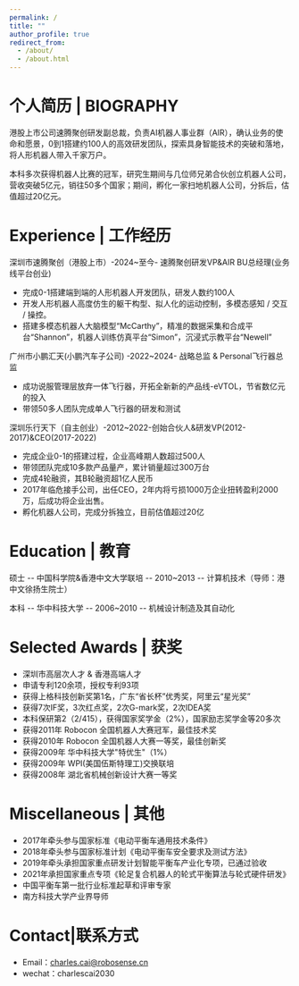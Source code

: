 ```yaml
---
permalink: /
title: ""
author_profile: true
redirect_from: 
  - /about/
  - /about.html
---
```


个人简历 | BIOGRAPHY
======
港股上市公司速腾聚创研发副总裁，负责AI机器人事业群（AIR），确认业务的使命和愿景，0到1搭建约100人的高效研发团队，探索具身智能技术的突破和落地，将人形机器人带入千家万户。

本科多次获得机器人比赛的冠军，研究生期间与几位师兄弟合伙创立机器人公司，营收突破5亿元，销往50多个国家；期间，孵化一家扫地机器人公司，分拆后，估值超过20亿元。

Experience | 工作经历
======
深圳市速腾聚创（港股上市）-2024~至今- 速腾聚创研发VP&AIR BU总经理(业务线平台创业)
- 完成0-1搭建端到端的人形机器人开发团队，研发人数约100人
- 开发人形机器人高度仿生的躯干构型、拟人化的运动控制，多模态感知 / 交互 / 操控。
- 搭建多模态机器人大脑模型“McCarthy”，精准的数据采集和合成平台“Shannon”，机器人训练仿真平台“Simon”，沉浸式示教平台“Newell”


广州市小鹏汇天(小鹏汽车子公司) -2022~2024- 战略总监 & Personal飞行器总监
- 成功说服管理层放弃一体飞行器，开拓全新新的产品线-eVTOL，节省数亿元的投入
- 带领50多人团队完成单人飞行器的研发和测试


深圳乐行天下（自主创业）-2012~2022-创始合伙人&研发VP(2012-2017)&CEO(2017-2022)
- 完成企业0-1的搭建过程，企业高峰期人数超过500人
- 带领团队完成10多款产品量产，累计销量超过300万台
- 完成4轮融资，其B轮融资超1亿人民币
- 2017年临危接手公司，出任CEO，2年内将亏损1000万企业扭转盈利2000万，后成功将企业出售。
- 孵化机器人公司，完成分拆独立，目前估值超过20亿

Education | 教育
======
硕士 -- 中国科学院&香港中文大学联培 -- 2010~2013 -- 计算机技术（导师：港中文徐扬生院士）

本科 -- 华中科技大学 -- 2006~2010 -- 机械设计制造及其自动化



Selected Awards | 获奖
======
- 深圳市高层次人才 & 香港高端人才
- 申请专利120余项，授权专利93项
- 获得上格科技创新奖第1名，广东“省长杯”优秀奖，阿里云“星光奖”
- 获得7次IF奖，3次红点奖，2次G-mark奖，2次IDEA奖
- 本科保研第2（2/415），获得国家奖学金（2%），国家励志奖学金等20多次
- 获得2011年 Robocon 全国机器人大赛冠军，最佳技术奖
- 获得2010年 Robocon 全国机器人大赛一等奖，最佳创新奖
- 获得2009年 华中科技大学"特优生"（1%）
- 获得2009年 WPI(美国伍斯特理工)交换联培
- 获得2008年 湖北省机械创新设计大赛一等奖

Miscellaneous | 其他
======
- 2017年牵头参与国家标准《电动平衡车通用技术条件》
- 2018年牵头参与国家标准计划《电动平衡车安全要求及测试方法》
- 2019年牵头承担国家重点研发计划智能平衡车产业化专项，已通过验收
- 2021年承担国家重点专项《轮足复合机器人的轮式平衡算法与轮式硬件研发》
- 中国平衡车第一批行业标准起草和评审专家
- 南方科技大学产业界导师

Contact|联系方式
======
- Email：charles.cai@robosense.cn
- wechat：charlescai2030
